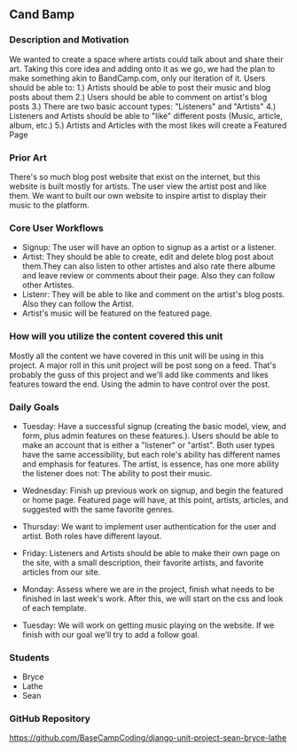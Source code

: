 ## Cand Bamp

### Description and Motivation
We wanted to create a space where artists could talk about and share their art. Taking this core idea and adding onto it as we go, we had the plan to make something akin to BandCamp.com, only our iteration of it. Users should be able to:
    1.) Artists should be able to post their music and blog posts about them
    2.) Users should be able to comment on artist's blog posts
    3.) There are two basic account types: "Listeners" and "Artists"
    4.) Listeners and Artists should be able to "like" different posts (Music, article, album, etc.)
    5.) Artists and Articles with the most likes will create a Featured Page

### Prior Art
There's so much blog post website that exist on the internet, but this website is built mostly for artists. The user view the artist post and like them. We want to built our own website to inspire artist to display their music to the platform.

### Core User Workflows
- Signup: The user will have an option to signup as a artist or a listener.
- Artist: They should be able to create, edit and delete blog post about them.They can also listen to other artistes and also rate there albume and leave review or comments about their page. Also they can follow other Artistes.
- Listenr: They will be able to like and comment on the artist's blog posts. Also they can follow the Artist.
- Artist's music will be featured on the featured page.

### How will you utilize the content covered this unit
Mostly all the content we have covered in this unit will be using in this project. A major roll in this unit project will be post song on a feed. That's probably the guss of this project and we'll add like comments and likes features toward the end. Using the admin to have control over the post.

### Daily Goals
 - Tuesday: Have a successful signup (creating the basic model, view, and form, plus admin features on these features.). Users should be able to make an account that is either a "listener" or "artist". Both user types have the same accessibility, but each role's ability has different names and emphasis for features. The artist, is essence, has one more ability the listener does not: The ability to post their music.

 - Wednesday: Finish up previous work on signup, and begin the featured or home page. Featured page will have, at this point, artists, articles, and suggested with the same favorite genres.

 - Thursday: We want to implement user authentication for the user and artist. Both roles have different layout.

 - Friday: Listeners and Artists should be able to make their own page on the site, with a small description, their favorite artists, and favorite articles from our site.

 - Monday: Assess where we are in the project, finish what needs to be finished in last week's work. After this, we will start on the css and look of each template.

 - Tuesday: We will work on getting music playing on the website. If we finish with our goal we'll try to add a follow goal.
### Students
- Bryce
- Lathe 
- Sean

### GitHub Repository
https://github.com/BaseCampCoding/django-unit-project-sean-bryce-lathe

